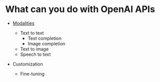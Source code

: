 # What can you do with OpenAI APIs

- [Modalities](https://platform.openai.com/docs/models/overview)
    - Text to text
        - Text completion
        - Image completion
    - Text to image
    - Speech to text

- Customization
    - Fine-tuning
